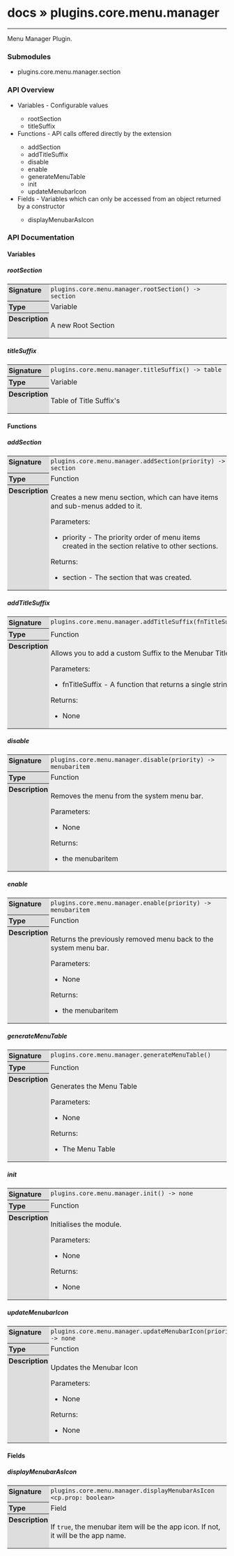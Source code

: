 # [docs](index.md) » plugins.core.menu.manager
---

Menu Manager Plugin.

<style type="text/css">
	a { text-decoration: none; }
	a:hover { text-decoration: underline; }
	th { background-color: #DDDDDD; vertical-align: top; padding: 3px; }
	td { width: 100%; background-color: #EEEEEE; vertical-align: top; padding: 3px; }
	table { width: 100% ; border: 1px solid #0; text-align: left; }
	section > table table td { width: 0; }
</style>
<link rel="stylesheet" href="../../css/docs.css" type="text/css" media="screen" />
<h3>Submodules</h3>
<ul>
<li><a href="plugins.core.menu.manager.section.md">plugins.core.menu.manager.section</a></li>
</ul>
<h3>API Overview</h3>
<ul>
<li>Variables - Configurable values</li>
  <ul>
	<li><a href="#rootSection">rootSection</a></li>
	<li><a href="#titleSuffix">titleSuffix</a></li>
  </ul>
<li>Functions - API calls offered directly by the extension</li>
  <ul>
	<li><a href="#addSection">addSection</a></li>
	<li><a href="#addTitleSuffix">addTitleSuffix</a></li>
	<li><a href="#disable">disable</a></li>
	<li><a href="#enable">enable</a></li>
	<li><a href="#generateMenuTable">generateMenuTable</a></li>
	<li><a href="#init">init</a></li>
	<li><a href="#updateMenubarIcon">updateMenubarIcon</a></li>
  </ul>
<li>Fields - Variables which can only be accessed from an object returned by a constructor</li>
  <ul>
	<li><a href="#displayMenubarAsIcon">displayMenubarAsIcon</a></li>
  </ul>
</ul>
<h3>API Documentation</h3>
<h4 class="documentation-section">Variables</h4>
  <section id="rootSection">
	<h5><a href="#rootSection">rootSection</a></h5>
	<table>
	  <tr>
		<th>Signature</th>
		<td><code>plugins.core.menu.manager.rootSection() -&gt; section</code></td>
	  </tr>
	  <tr>
		<th>Type</th>
		<td>Variable</td>
	  </tr>
	  <tr>
		<th>Description</th>
		<td><p>A new Root Section</p>
</td>
	  </tr>
	</table>
  </section>
  <section id="titleSuffix">
	<h5><a href="#titleSuffix">titleSuffix</a></h5>
	<table>
	  <tr>
		<th>Signature</th>
		<td><code>plugins.core.menu.manager.titleSuffix() -&gt; table</code></td>
	  </tr>
	  <tr>
		<th>Type</th>
		<td>Variable</td>
	  </tr>
	  <tr>
		<th>Description</th>
		<td><p>Table of Title Suffix's</p>
</td>
	  </tr>
	</table>
  </section>
<h4 class="documentation-section">Functions</h4>
  <section id="addSection">
	<h5><a href="#addSection">addSection</a></h5>
	<table>
	  <tr>
		<th>Signature</th>
		<td><code>plugins.core.menu.manager.addSection(priority) -&gt; section</code></td>
	  </tr>
	  <tr>
		<th>Type</th>
		<td>Function</td>
	  </tr>
	  <tr>
		<th>Description</th>
		<td><p>Creates a new menu section, which can have items and sub-menus added to it.</p>
<p>Parameters:</p>
<ul>
<li>priority - The priority order of menu items created in the section relative to other sections.</li>
</ul>
<p>Returns:</p>
<ul>
<li>section - The section that was created.</li>
</ul>
</td>
	  </tr>
	</table>
  </section>
  <section id="addTitleSuffix">
	<h5><a href="#addTitleSuffix">addTitleSuffix</a></h5>
	<table>
	  <tr>
		<th>Signature</th>
		<td><code>plugins.core.menu.manager.addTitleSuffix(fnTitleSuffix)</code></td>
	  </tr>
	  <tr>
		<th>Type</th>
		<td>Function</td>
	  </tr>
	  <tr>
		<th>Description</th>
		<td><p>Allows you to add a custom Suffix to the Menubar Title</p>
<p>Parameters:</p>
<ul>
<li>fnTitleSuffix - A function that returns a single string</li>
</ul>
<p>Returns:</p>
<ul>
<li>None</li>
</ul>
</td>
	  </tr>
	</table>
  </section>
  <section id="disable">
	<h5><a href="#disable">disable</a></h5>
	<table>
	  <tr>
		<th>Signature</th>
		<td><code>plugins.core.menu.manager.disable(priority) -&gt; menubaritem</code></td>
	  </tr>
	  <tr>
		<th>Type</th>
		<td>Function</td>
	  </tr>
	  <tr>
		<th>Description</th>
		<td><p>Removes the menu from the system menu bar.</p>
<p>Parameters:</p>
<ul>
<li>None</li>
</ul>
<p>Returns:</p>
<ul>
<li>the menubaritem</li>
</ul>
</td>
	  </tr>
	</table>
  </section>
  <section id="enable">
	<h5><a href="#enable">enable</a></h5>
	<table>
	  <tr>
		<th>Signature</th>
		<td><code>plugins.core.menu.manager.enable(priority) -&gt; menubaritem</code></td>
	  </tr>
	  <tr>
		<th>Type</th>
		<td>Function</td>
	  </tr>
	  <tr>
		<th>Description</th>
		<td><p>Returns the previously removed menu back to the system menu bar.</p>
<p>Parameters:</p>
<ul>
<li>None</li>
</ul>
<p>Returns:</p>
<ul>
<li>the menubaritem</li>
</ul>
</td>
	  </tr>
	</table>
  </section>
  <section id="generateMenuTable">
	<h5><a href="#generateMenuTable">generateMenuTable</a></h5>
	<table>
	  <tr>
		<th>Signature</th>
		<td><code>plugins.core.menu.manager.generateMenuTable()</code></td>
	  </tr>
	  <tr>
		<th>Type</th>
		<td>Function</td>
	  </tr>
	  <tr>
		<th>Description</th>
		<td><p>Generates the Menu Table</p>
<p>Parameters:</p>
<ul>
<li>None</li>
</ul>
<p>Returns:</p>
<ul>
<li>The Menu Table</li>
</ul>
</td>
	  </tr>
	</table>
  </section>
  <section id="init">
	<h5><a href="#init">init</a></h5>
	<table>
	  <tr>
		<th>Signature</th>
		<td><code>plugins.core.menu.manager.init() -&gt; none</code></td>
	  </tr>
	  <tr>
		<th>Type</th>
		<td>Function</td>
	  </tr>
	  <tr>
		<th>Description</th>
		<td><p>Initialises the module.</p>
<p>Parameters:</p>
<ul>
<li>None</li>
</ul>
<p>Returns:</p>
<ul>
<li>None</li>
</ul>
</td>
	  </tr>
	</table>
  </section>
  <section id="updateMenubarIcon">
	<h5><a href="#updateMenubarIcon">updateMenubarIcon</a></h5>
	<table>
	  <tr>
		<th>Signature</th>
		<td><code>plugins.core.menu.manager.updateMenubarIcon(priority) -&gt; none</code></td>
	  </tr>
	  <tr>
		<th>Type</th>
		<td>Function</td>
	  </tr>
	  <tr>
		<th>Description</th>
		<td><p>Updates the Menubar Icon</p>
<p>Parameters:</p>
<ul>
<li>None</li>
</ul>
<p>Returns:</p>
<ul>
<li>None</li>
</ul>
</td>
	  </tr>
	</table>
  </section>
<h4 class="documentation-section">Fields</h4>
  <section id="displayMenubarAsIcon">
	<h5><a href="#displayMenubarAsIcon">displayMenubarAsIcon</a></h5>
	<table>
	  <tr>
		<th>Signature</th>
		<td><code>plugins.core.menu.manager.displayMenubarAsIcon &lt;cp.prop: boolean&gt;</code></td>
	  </tr>
	  <tr>
		<th>Type</th>
		<td>Field</td>
	  </tr>
	  <tr>
		<th>Description</th>
		<td><p>If <code>true</code>, the menubar item will be the app icon. If not, it will be the app name.</p>
</td>
	  </tr>
	</table>
  </section>
